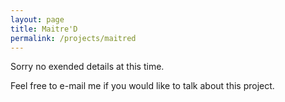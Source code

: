 ```yaml
---
layout: page
title: Maitre'D
permalink: /projects/maitred
---
```


Sorry no exended details at this time.

Feel free to e-mail me if you would like to talk about this project.